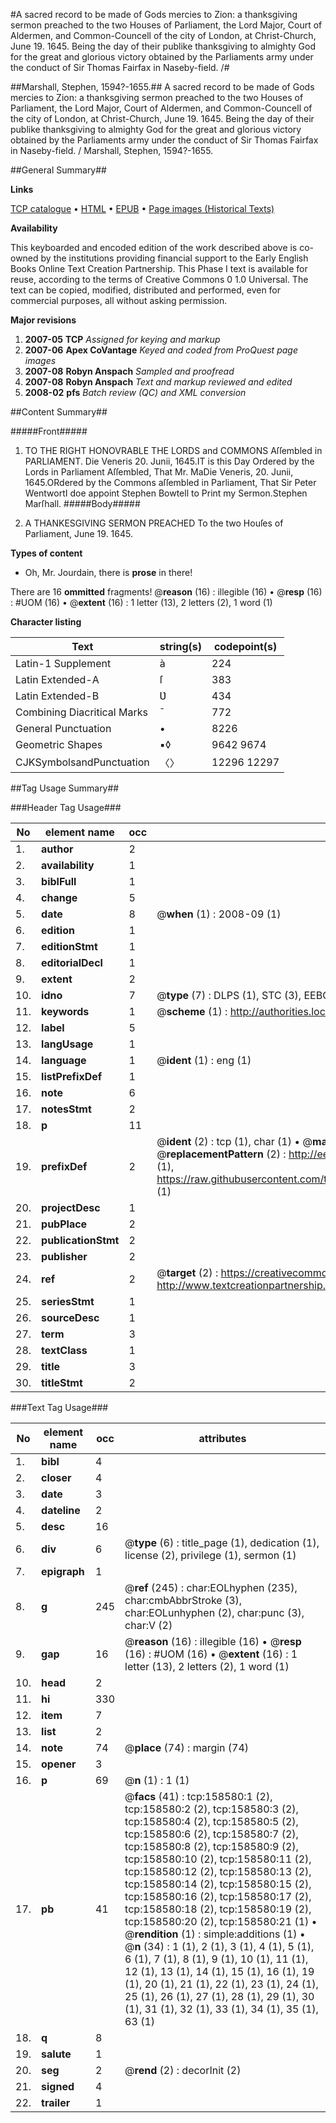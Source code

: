 #A sacred record to be made of Gods mercies to Zion: a thanksgiving sermon preached to the two Houses of Parliament, the Lord Major, Court of Aldermen, and Common-Councell of the city of London, at Christ-Church, June 19. 1645. Being the day of their publike thanksgiving to almighty God for the great and glorious victory obtained by the Parliaments army under the conduct of Sir Thomas Fairfax in Naseby-field. /#

##Marshall, Stephen, 1594?-1655.##
A sacred record to be made of Gods mercies to Zion: a thanksgiving sermon preached to the two Houses of Parliament, the Lord Major, Court of Aldermen, and Common-Councell of the city of London, at Christ-Church, June 19. 1645. Being the day of their publike thanksgiving to almighty God for the great and glorious victory obtained by the Parliaments army under the conduct of Sir Thomas Fairfax in Naseby-field. /
Marshall, Stephen, 1594?-1655.

##General Summary##

**Links**

[TCP catalogue](http://www.ota.ox.ac.uk/tcp/)  • 
[HTML](http://tei.it.ox.ac.uk/tcp/Texts-HTML/free/A89/A89578.html)  • 
[EPUB](http://tei.it.ox.ac.uk/tcp/Texts-EPUB/free/A89/A89578.epub) • 
[Page images (Historical Texts)](https://data.historicaltexts.jisc.ac.uk/view?pubId=eebo-99860916e&pageId=eebo-99860916e-158580-1)

**Availability**

This keyboarded and encoded edition of the
	       work described above is co-owned by the institutions
	       providing financial support to the Early English Books
	       Online Text Creation Partnership. This Phase I text is
	       available for reuse, according to the terms of Creative
	       Commons 0 1.0 Universal. The text can be copied,
	       modified, distributed and performed, even for
	       commercial purposes, all without asking permission.

**Major revisions**

1. __2007-05__ __TCP__ *Assigned for keying and markup*
1. __2007-06__ __Apex CoVantage__ *Keyed and coded from ProQuest page images*
1. __2007-08__ __Robyn Anspach__ *Sampled and proofread*
1. __2007-08__ __Robyn Anspach__ *Text and markup reviewed and edited*
1. __2008-02__ __pfs__ *Batch review (QC) and XML conversion*

##Content Summary##

#####Front#####

1. TO THE RIGHT HONOVRABLE THE LORDS and COMMONS Aſſembled in PARLIAMENT.
Die Veneris 20. Junii, 1645.IT is this Day Ordered by the Lords in Parliament Aſſembled, That Mr. MaDie Veneris, 20. Junii, 1645.ORdered by the Commons aſſembled in Parliament, That Sir Peter WentwortI doe appoint Stephen Bowtell to Print my Sermon.Stephen Marſhall.
#####Body#####

1. A THANKESGIVING SERMON PREACHED To the two Houſes of Parliament, June 19. 1645.

**Types of content**

  * Oh, Mr. Jourdain, there is **prose** in there!

There are 16 **ommitted** fragments! 
 @__reason__ (16) : illegible (16)  •  @__resp__ (16) : #UOM (16)  •  @__extent__ (16) : 1 letter (13), 2 letters (2), 1 word (1)

**Character listing**


|Text|string(s)|codepoint(s)|
|---|---|---|
|Latin-1 Supplement|à|224|
|Latin Extended-A|ſ|383|
|Latin Extended-B|Ʋ|434|
|Combining             Diacritical Marks|̄|772|
|General Punctuation|•|8226|
|Geometric Shapes|▪◊|9642 9674|
|CJKSymbolsandPunctuation|〈〉|12296 12297|

##Tag Usage Summary##

###Header Tag Usage###

|No|element name|occ|attributes|
|---|---|---|---|
|1.|__author__|2||
|2.|__availability__|1||
|3.|__biblFull__|1||
|4.|__change__|5||
|5.|__date__|8| @__when__ (1) : 2008-09 (1)|
|6.|__edition__|1||
|7.|__editionStmt__|1||
|8.|__editorialDecl__|1||
|9.|__extent__|2||
|10.|__idno__|7| @__type__ (7) : DLPS (1), STC (3), EEBO-CITATION (1), PROQUEST (1), VID (1)|
|11.|__keywords__|1| @__scheme__ (1) : http://authorities.loc.gov/ (1)|
|12.|__label__|5||
|13.|__langUsage__|1||
|14.|__language__|1| @__ident__ (1) : eng (1)|
|15.|__listPrefixDef__|1||
|16.|__note__|6||
|17.|__notesStmt__|2||
|18.|__p__|11||
|19.|__prefixDef__|2| @__ident__ (2) : tcp (1), char (1)  •  @__matchPattern__ (2) : ([0-9\-]+):([0-9IVX]+) (1), (.+) (1)  •  @__replacementPattern__ (2) : http://eebo.chadwyck.com/downloadtiff?vid=$1&page=$2 (1), https://raw.githubusercontent.com/textcreationpartnership/Texts/master/tcpchars.xml#$1 (1)|
|20.|__projectDesc__|1||
|21.|__pubPlace__|2||
|22.|__publicationStmt__|2||
|23.|__publisher__|2||
|24.|__ref__|2| @__target__ (2) : https://creativecommons.org/publicdomain/zero/1.0/ (1), http://www.textcreationpartnership.org/docs/. (1)|
|25.|__seriesStmt__|1||
|26.|__sourceDesc__|1||
|27.|__term__|3||
|28.|__textClass__|1||
|29.|__title__|3||
|30.|__titleStmt__|2||


###Text Tag Usage###

|No|element name|occ|attributes|
|---|---|---|---|
|1.|__bibl__|4||
|2.|__closer__|4||
|3.|__date__|3||
|4.|__dateline__|2||
|5.|__desc__|16||
|6.|__div__|6| @__type__ (6) : title_page (1), dedication (1), license (2), privilege (1), sermon (1)|
|7.|__epigraph__|1||
|8.|__g__|245| @__ref__ (245) : char:EOLhyphen (235), char:cmbAbbrStroke (3), char:EOLunhyphen (2), char:punc (3), char:V (2)|
|9.|__gap__|16| @__reason__ (16) : illegible (16)  •  @__resp__ (16) : #UOM (16)  •  @__extent__ (16) : 1 letter (13), 2 letters (2), 1 word (1)|
|10.|__head__|2||
|11.|__hi__|330||
|12.|__item__|7||
|13.|__list__|2||
|14.|__note__|74| @__place__ (74) : margin (74)|
|15.|__opener__|3||
|16.|__p__|69| @__n__ (1) : 1 (1)|
|17.|__pb__|41| @__facs__ (41) : tcp:158580:1 (2), tcp:158580:2 (2), tcp:158580:3 (2), tcp:158580:4 (2), tcp:158580:5 (2), tcp:158580:6 (2), tcp:158580:7 (2), tcp:158580:8 (2), tcp:158580:9 (2), tcp:158580:10 (2), tcp:158580:11 (2), tcp:158580:12 (2), tcp:158580:13 (2), tcp:158580:14 (2), tcp:158580:15 (2), tcp:158580:16 (2), tcp:158580:17 (2), tcp:158580:18 (2), tcp:158580:19 (2), tcp:158580:20 (2), tcp:158580:21 (1)  •  @__rendition__ (1) : simple:additions (1)  •  @__n__ (34) : 1 (1), 2 (1), 3 (1), 4 (1), 5 (1), 6 (1), 7 (1), 8 (1), 9 (1), 10 (1), 11 (1), 12 (1), 13 (1), 14 (1), 15 (1), 16 (1), 19 (1), 20 (1), 21 (1), 22 (1), 23 (1), 24 (1), 25 (1), 26 (1), 27 (1), 28 (1), 29 (1), 30 (1), 31 (1), 32 (1), 33 (1), 34 (1), 35 (1), 63 (1)|
|18.|__q__|8||
|19.|__salute__|1||
|20.|__seg__|2| @__rend__ (2) : decorInit (2)|
|21.|__signed__|4||
|22.|__trailer__|1||
